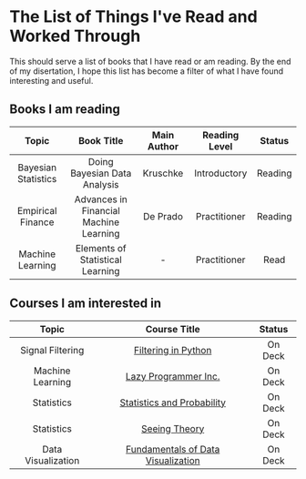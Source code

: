 # The List of Things I've Read and Worked Through

This should serve a list of books that I have read or am reading.  By the end of my disertation, I hope this list has become a filter of what I have found interesting and useful.

## Books I am reading

| Topic                       | Book Title                                              | Main Author  | Reading Level | Status    |
| :-------------------------: |:-------------------------------------------------------:| :-----------:| :-----------: | :-------: |
| Bayesian Statistics         | Doing Bayesian Data Analysis                            | Kruschke     | Introductory  | Reading   |
| Empirical Finance           | Advances in Financial Machine Learning                  | De Prado     | Practitioner  | Reading   |
| Machine Learning            | Elements of Statistical Learning                        | -            | Practitioner  | Read      |

## Courses I am interested in

| Topic | Course Title | Status |
| :---: | :----------: | :----: |
| Signal Filtering       | [Filtering in Python](https://github.com/rlabbe/Kalman-and-Bayesian-Filters-in-Python) | On Deck |
| Machine Learning       | [Lazy Programmer Inc.](https://www.udemy.com/user/lazy-programmer/) | On Deck |
| Statistics             | [Statistics and Probability](https://www.khanacademy.org/math/statistics-probability) | On Deck |
| Statistics             | [Seeing Theory](https://seeing-theory.brown.edu/) | On Deck |
| Data Visualization     | [Fundamentals of Data Visualization](https://serialmentor.com/dataviz/)  | On Deck |